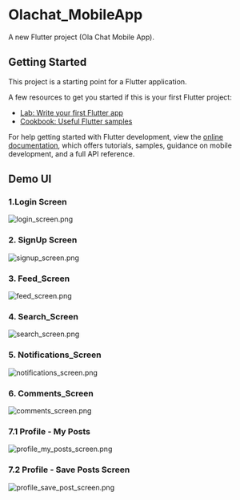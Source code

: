 # Olachat_MobileApp

A new Flutter project (Ola Chat Mobile App).

## Getting Started

This project is a starting point for a Flutter application.

A few resources to get you started if this is your first Flutter project:

- [Lab: Write your first Flutter app](https://docs.flutter.dev/get-started/codelab)
- [Cookbook: Useful Flutter samples](https://docs.flutter.dev/cookbook)

For help getting started with Flutter development, view the
[online documentation](https://docs.flutter.dev/), which offers tutorials,
samples, guidance on mobile development, and a full API reference.

## Demo UI
### 1.Login Screen
![login_screen.png](assets%2Fdemo%2Flogin_screen.png)
### 2. SignUp Screen
![signup_screen.png](assets%2Fdemo%2Fsignup_screen.png)
### 3. Feed_Screen
![feed_screen.png](assets%2Fdemo%2Ffeed_screen.png)
### 4. Search_Screen
![search_screen.png](assets%2Fdemo%2Fsearch_screen.png)
### 5. Notifications_Screen
![notifications_screen.png](assets%2Fdemo%2Fnotifications_screen.png)
### 6. Comments_Screen
![comments_screen.png](assets%2Fdemo%2Fcomments_screen.png)
### 7.1 Profile - My Posts
![profile_my_posts_screen.png](assets%2Fdemo%2Fprofile_my_posts_screen.png)
### 7.2 Profile - Save Posts Screen
![profile_save_post_screen.png](assets%2Fdemo%2Fprofile_save_post_screen.png)